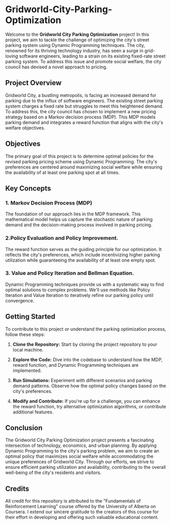 # Gridworld-City-Parking-Optimization

Welcome to the **Gridworld City Parking Optimization** project! In this project, we aim to tackle the challenge of optimizing the city's street parking system using Dynamic Programming techniques. The city, renowned for its thriving technology industry, has seen a surge in grid-loving software engineers, leading to a strain on its existing fixed-rate street parking system. To address this issue and promote social welfare, the city council has devised a novel approach to pricing.

## Project Overview

Gridworld City, a bustling metropolis, is facing an increased demand for parking due to the influx of software engineers. The existing street parking system charges a fixed rate but struggles to meet this heightened demand. To address this, the city council has chosen to implement a new pricing strategy based on a Markov decision process (MDP). This MDP models parking demand and integrates a reward function that aligns with the city's welfare objectives.

## Objectives

The primary goal of this project is to determine optimal policies for the revised parking pricing scheme using Dynamic Programming. The city's preferences are centered around maximizing social welfare while ensuring the availability of at least one parking spot at all times.

## Key Concepts

### 1. Markov Decision Process (MDP)

The foundation of our approach lies in the MDP framework. This mathematical model helps us capture the stochastic nature of parking demand and the decision-making process involved in parking pricing.

### 2.Policy Evaluation and Policy Improvement.


The reward function serves as the guiding principle for our optimization. It reflects the city's preferences, which include incentivizing higher parking utilization while guaranteeing the availability of at least one empty spot.

### 3. Value and Policy Iteration and Bellman Equation.

Dynamic Programming techniques provide us with a systematic way to find optimal solutions to complex problems. We'll use methods like Policy Iteration and Value Iteration to iteratively refine our parking policy until convergence.

## Getting Started

To contribute to this project or understand the parking optimization process, follow these steps:

1. **Clone the Repository:** Start by cloning the project repository to your local machine.

2. **Explore the Code:** Dive into the codebase to understand how the MDP, reward function, and Dynamic Programming techniques are implemented.

3. **Run Simulations:** Experiment with different scenarios and parking demand patterns. Observe how the optimal policy changes based on the city's preferences.

4. **Modify and Contribute:** If you're up for a challenge, you can enhance the reward function, try alternative optimization algorithms, or contribute additional features.

## Conclusion

The Gridworld City Parking Optimization project presents a fascinating intersection of technology, economics, and urban planning. By applying Dynamic Programming to the city's parking problem, we aim to create an optimal policy that maximizes social welfare while accommodating the unique preferences of Gridworld City. Through our efforts, we strive to ensure efficient parking utilization and availability, contributing to the overall well-being of the city's residents and visitors.

## Credits 
All credit for this repository is attributed to the "Fundamentals of Reinforcement Learning" course offered by the University of Alberta on Coursera. I extend our sincere gratitude to the creators of this course for their effort in developing and offering such valuable educational content.
